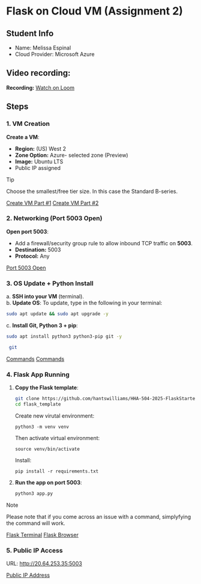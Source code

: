 # Flask on Cloud VM (Assignment 2)

## Student Info
- Name: Melissa Espinal
- Cloud Provider: Microsoft Azure

## Video recording: 
**Recording:** [Watch on Loom](https://www.loom.com/share/5afe75e55cb040a8808220a6fbf9240d?sid=cc8a2949-0419-4d98-a609-9e9ed3314912)

## Steps
### 1. VM Creation
**Create a VM**:  
   - **Region:** (US) West 2
   - **Zone Option:** Azure- selected zone (Preview)
   - **Image:** Ubuntu LTS
   - Public IP assigned
> [!TIP]
> Choose the smallest/free tier size. In this case the Standard B-series.
 

[Create VM Part #1](images/Create_vm_1.png)
[Create VM Part #2](images/Create_vm_2)

### 2. Networking (Port 5003 Open)
**Open port 5003**:  
   - Add a firewall/security group rule to allow inbound TCP traffic on **5003**.
   -   **Destination:** 5003
   -   **Protocol:** Any
       
[Port 5003 Open](images/Networking_Port5003_Open)

### 3. OS Update + Python Install
a. **SSH into your VM** (terminal).  
b. **Update OS**: To update, type in the following in your terminal:
   ```bash
   sudo apt update && sudo apt upgrade -y
   ```  
c. **Install Git, Python 3 + pip**:  
   ```bash
   sudo apt install python3 python3-pip git -y
   ```
 ```bash
  git
   ```  
[Commands](images/Install_Git_Python3_pip)
[Commands](images/Git_terminal)

### 4. Flask App Running
1. **Copy the Flask template**:  
   ```bash
   git clone https://github.com/hantswilliams/HHA-504-2025-FlaskStarter.git
   cd flask_template
   ```  
    Create new virutal environment: 
    ```
    python3 -m venv venv
    ```
    Then activate virtual environment:
    ```
    source venv/bin/activate
    ```
    Install: 
    ```
    pip install -r requirements.txt
    ``` 
2. **Run the app on port 5003**:  
   ```bash
   python3 app.py
   ```  

> [!NOTE]
> Please note that if you come across an issue with a command, simplyfying the command will work.


[Flask Terminal](images/Flask_Running_Terminal) 
[Flask Browser](images/Flask_Running_Browser)

### 5. Public IP Access
URL: http://20.64.253.35:5003

[Public IP Address](images/Public_IP_Access)
